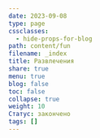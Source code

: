 ```yaml
---
date: 2023-09-08
type: page
cssclasses:
  - hide-props-for-blog
path: content/fun
filename: _index
title: Развлечения
share: true
menu: true
blog: false
toc: false
collapse: true
weight: 10
Статус: закончено
tags: []
---
```

